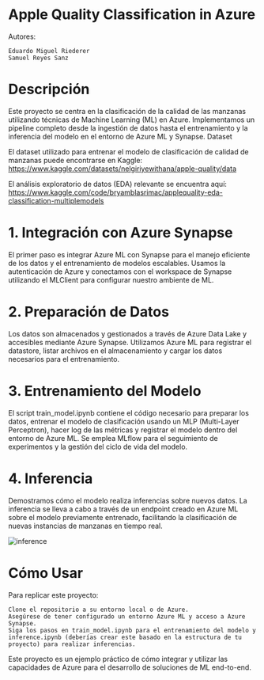 # Apple Quality Classification in Azure

Autores:

    Eduardo Miguel Riederer
    Samuel Reyes Sanz

# Descripción

Este proyecto se centra en la clasificación de la calidad de las manzanas utilizando técnicas de Machine Learning (ML) en Azure. Implementamos un pipeline completo desde la ingestión de datos hasta el entrenamiento y la inferencia del modelo en el entorno de Azure ML y Synapse.
Dataset

El dataset utilizado para entrenar el modelo de clasificación de calidad de manzanas puede encontrarse en Kaggle: https://www.kaggle.com/datasets/nelgiriyewithana/apple-quality/data

El análisis exploratorio de datos (EDA) relevante se encuentra aquí: https://www.kaggle.com/code/bryamblasrimac/applequality-eda-classification-multiplemodels
# 1. Integración con Azure Synapse

El primer paso es integrar Azure ML con Synapse para el manejo eficiente de los datos y el entrenamiento de modelos escalables. Usamos la autenticación de Azure y conectamos con el workspace de Synapse utilizando el MLClient para configurar nuestro ambiente de ML.
# 2. Preparación de Datos

Los datos son almacenados y gestionados a través de Azure Data Lake y accesibles mediante Azure Synapse. Utilizamos Azure ML para registrar el datastore, listar archivos en el almacenamiento y cargar los datos necesarios para el entrenamiento.
# 3. Entrenamiento del Modelo

El script train_model.ipynb contiene el código necesario para preparar los datos, entrenar el modelo de clasificación usando un MLP (Multi-Layer Perceptron), hacer log de las métricas y registrar el modelo dentro del entorno de Azure ML. Se emplea MLflow para el seguimiento de experimentos y la gestión del ciclo de vida del modelo.
# 4. Inferencia

Demostramos cómo el modelo realiza inferencias sobre nuevos datos. La inferencia se lleva a cabo a través de un endpoint creado en Azure ML sobre el modelo previamente entrenado, facilitando la clasificación de nuevas instancias de manzanas en tiempo real.

![inference](./assets/inference.gif)

# Cómo Usar

Para replicar este proyecto:

    Clone el repositorio a su entorno local o de Azure.
    Asegúrese de tener configurado un entorno Azure ML y acceso a Azure Synapse.
    Siga los pasos en train_model.ipynb para el entrenamiento del modelo y inference.ipynb (deberías crear este basado en la estructura de tu proyecto) para realizar inferencias.

Este proyecto es un ejemplo práctico de cómo integrar y utilizar las capacidades de Azure para el desarrollo de soluciones de ML end-to-end.
